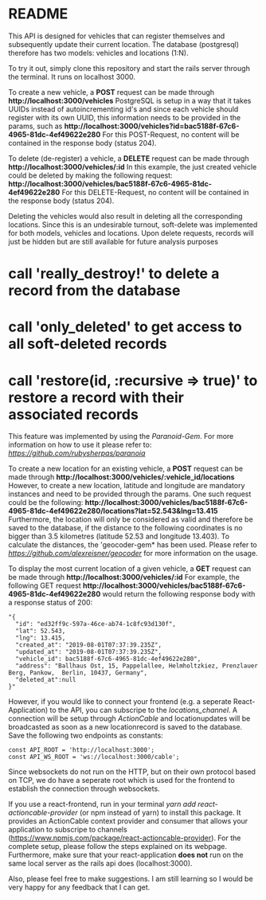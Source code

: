 # README
This API is designed for vehicles that can register themselves and subsequently update their current location.
The database (postgresql) therefore has two models: vehicles and locations (1:N).

To try it out, simply clone this repository and start the rails server through the terminal. It runs on localhost 3000.

To create a new vehicle, a **POST** request can be made through **http://localhost:3000/vehicles**
PostgreSQL is setup in a way that it takes UUIDs instead of autoincrementing id's and since each vehicle should register with its own UUID, this information needs to be provided in the params, such as **http://localhost:3000/vehicles?id=bac5188f-67c6-4965-81dc-4ef49622e280**
For this POST-Request, no content will be contained in the response body (status 204).

To delete (de-register) a vehicle, a **DELETE** request can be made through **http://localhost:3000/vehicles/:id**
In this example, the just created vehicle could be deleted by making the following request: **http://localhost:3000/vehicles/bac5188f-67c6-4965-81dc-4ef49622e280**
For this DELETE-Request, no content will be contained in the response body (status 204).

Deleting the vehicles would also result in deleting all the corresponding locations. Since this is an undesirable turnout, soft-delete was implemented for both models, vehicles and locations.
Upon delete requests, records will just be hidden but are still available for future analysis purposes
  # call 'really_destroy!' to delete a record from the database
  # call 'only_deleted' to get access to all soft-deleted records
  # call 'restore(id, :recursive => true)' to restore a record with their associated records

This feature was implemented by using the *Paranoid-Gem*. For more information on how to use it please refer to: *https://github.com/rubysherpas/paranoia*

To create a new location for an existing vehicle, a **POST** request can be made through **http://localhost:3000/vehicles/:vehicle_id/locations**
However, to create a new location, latitude and longitude are mandatory instances and need to be provided through the params.
One such request could be the following: **http://localhost:3000/vehicles/bac5188f-67c6-4965-81dc-4ef49622e280/locations?lat=52.543&lng=13.415**
Furthermore, the location will only be considered as valid and therefore be saved to the database, if the distance to the following coordinates is no bigger than 3.5 kilometres (latitude 52.53 and longitude 13.403).
To calculate the distances, the 'geocoder-gem* has been used. Please refer to *https://github.com/alexreisner/geocoder* for more information on the usage.

To display the most current location of a given vehicle, a **GET** request can be made through **http://localhost:3000/vehicles/:id**
For example, the following GET request **http://localhost:3000/vehicles/bac5188f-67c6-4965-81dc-4ef49622e280** would return the following response body with a response status of 200:
  ```
  "{
    "id": "ed32ff9c-597a-46ce-ab74-1c8fc93d130f",
    "lat": 52.543,
    "lng": 13.415,
    "created_at": "2019-08-01T07:37:39.235Z",
    "updated_at": "2019-08-01T07:37:39.235Z",
    "vehicle_id": bac5188f-67c6-4965-81dc-4ef49622e280",
    "address": "Ballhaus Ost, 15, Pappelallee, Helmholtzkiez, Prenzlauer Berg, Pankow,  Berlin, 10437, Germany",
    "deleted_at":null
  }"
  ```

However, if you would like to connect your frontend (e.g. a seperate React-Application) to the API, you can subscripe to the *locations_channel*. A connection will be setup through *ActionCable* and locationupdates will be broadcasted as soon as a new locationrecord is saved to the database.
Save the following two endpoints as constants:
  ```
  const API_ROOT = 'http://localhost:3000';
  const API_WS_ROOT = 'ws://localhost:3000/cable';
  ```
Since websockets do not run on the HTTP, but on their own protocol based on TCP, we do have a seperate root which is used for the frontend to establish the connection through websockets.

If you use a react-frontend, run in your terminal *yarn add react-actioncable-provider* (or npm instead of yarn) to install this package. It provides an ActionCable context provider and consumer that allows your application to subscripe to channels (https://www.npmjs.com/package/react-actioncable-provider).
For the complete setup, please follow the steps explained on its webpage.
Furthermore, make sure that your react-application **does not** run on the same local server as the rails api does (localhost:3000).

Also, please feel free to make suggestions. I am still learning so I would be very happy for any feedback that I can get.

